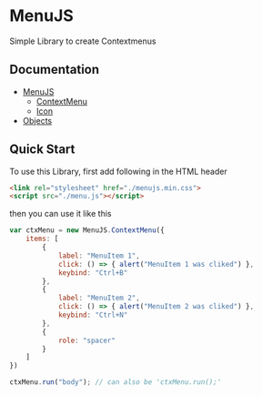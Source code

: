 # MenuJS
Simple Library to create Contextmenus

## Documentation
- [MenuJS](https://github.com/b3yc0d3/MenuJS/blob/master/DOCS/menujs.md)
  - [ContextMenu](https://github.com/b3yc0d3/MenuJS/blob/master/DOCS/contextmenu.md)
  - [Icon](https://github.com/b3yc0d3/MenuJS/blob/master/DOCS/icon.md)
- [Objects](https://github.com/b3yc0d3/MenuJS/blob/master/DOCS/objects.md)


## Quick Start
To use this Library, first add following in the HTML header
```html
<link rel="stylesheet" href="./menujs.min.css">
<script src="./menu.js"></script>
```

then you can use it like this
```js
var ctxMenu = new MenuJS.ContextMenu({
    items: [
        {
            label: "MenuItem 1",
            click: () => { alert("MenuItem 1 was cliked") },
            keybind: "Ctrl+B"
        },
        {
            label: "MenuItem 2",
            click: () => { alert("MenuItem 2 was cliked") },
            keybind: "Ctrl+N"
        },
        {
            role: "spacer"
        }
    ]
})

ctxMenu.run("body"); // can also be 'ctxMenu.run();'
```